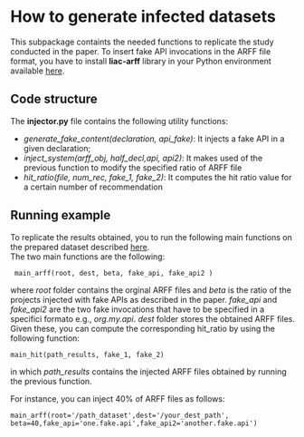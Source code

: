 #  How to generate infected datasets

This subpackage containts the needed functions to replicate the study conducted in the paper. To insert fake API invocations in the ARFF file format, you have to install **liac-arff** library in your Python environment available [here](https://github.com/renatopp/liac-arff). 
## Code structure
The **injector.py** file contains the following utility functions: 

 - *generate_fake_content(declaration, api_fake)*: It injects a fake API in a given declaration;
 - *inject_system(arff_obj, half_decl,api, api2)*: It makes used of the previous function to modify the specified ratio of ARFF file
 - *hit_ratio(file, num_rec, fake_1, fake_2)*: It computes the hit ratio value for a certain number of recommendation	

## Running example
	
To replicate the results obtained, you to run the following main functions on the prepared dataset described [here](https://github.com/ASE2021-AML/APIRecSys/tree/master/UPMiner_PAM/dataset).	
The two main functions are the following:

     main_arff(root, dest, beta, fake_api, fake_api2 )
    
where *root* folder contains the orginal ARFF files and *beta* is the ratio of the projects injected with fake APIs as described in the paper. *fake_api* and *fake_api2* are the two fake invocations that have to be specified in a specifici formato e.g., *org.my.api*. *dest* folder stores the obtained ARFF files. Given these, you can compute the corresponding hit_ratio by using the following function:

    main_hit(path_results, fake_1, fake_2)
in  which *path_results* contains the injected ARFF files obtained by running the previous function.

For instance, you can inject 40% of ARFF files as follows:

    main_arff(root='/path_dataset',dest='/your_dest_path', beta=40,fake_api='one.fake.api',fake_api2='another.fake.api')
